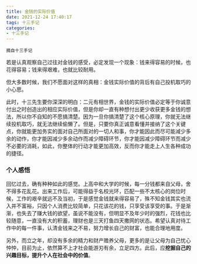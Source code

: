 ```yaml
---
title: 金钱的实际价值
date: 2021-12-24 17:40:17
tags: 十三手记
categories:
- 十三手记
---
```


`摘自十三手记`

若是认真观察自己过往对金钱的感受，必定发现一个现象：钱来得容易的时候，也花得容易；钱来得艰难，也就比较耐用。

但大多数时候，我们不愿面对这样的真相：金钱实际价值的背后有自己投机取巧的小心思。

此时，十三先生要你深深的明白：二元有相世界，金钱的实际价值必定等于你诚意付出之时创造出的相应实际价值，但是你却一直有种想付出更少收获更多金钱的想法，所以你不自知的不愿搞清楚。因为一旦你搞清楚了这个核心原理，你就无法继续投机取巧，就无法继续偷懒了。但是，只要你真正诚意看懂并接纳了这个关键点，你就能更加务实的面对自己所面对的一切人和事，你才能因此而尽可能减少多余的动作，你才能因减少多余动作而减少障碍环节，你才能因减少障碍环节而减少不必要的消耗，如此，你整体的行动才能更加高效，反而你才能走上人生各种成功的捷径。

### 个人感悟
回忆过去，确有种种如此的感觉。上高中和大学的时候，每一分钱都来自父母，舍不得多花乱花。出来工作后，可能得益于名校光环，匹配一些不太核心的岗位时候，工作的艰辛就远不及当初，于是感觉金钱就来得容易了，殊不知金钱其实也流入并不富裕，只因个人消费比较简单，只花该花的钱，只享受该享受的事。于是渐渐，也失去了赚大钱的欲望，虽说不能没有，但明显不及年少时的强烈，花钱也比较随意，一直没有大的积蓄，理财也是三天打鱼四天撒网的状态。希望认真对待工作中的每一件事，认清金钱来之不易，努力增长自己的财富，也能合理地用度。

另外，而立之年，却没有多余的精力和财产赡养父母，更多的是让父母为自己忧心忡忡，目前为止，依然算不上才社会能游刃有余，立足四方。此后，应**挖掘自己的兴趣目标，提升个人在社会中的价值**。

